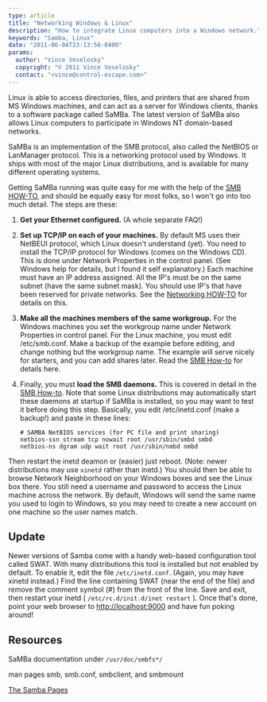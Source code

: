 ```yaml
---
type: article
title: "Networking Windows & Linux"
description: "How to integrate Linux computers into a Windows network."
keywords: "Samba, Linux"
date: "2011-06-04T23:13:56-0400"
params:
  author: "Vince Veselosky"
  copyright: "© 2011 Vince Veselosky"
  contact: "<vince@control-escape.com>"
---
```


Linux is able to access directories, files, and printers that are shared from MS Windows
machines, and can act as a server for Windows clients, thanks to a software package
called SaMBa. The latest version of SaMBa also allows Linux computers to participate in
Windows NT domain-based networks.

SaMBa is an implementation of the SMB protocol, also called the NetBIOS or LanManager
protocol. This is a networking protocol used by Windows. It ships with most of the major
Linux distributions, and is available for many different operating systems.

Getting SaMBa running was quite easy for me with the help of the
[SMB HOW-TO](http://www.tldp.org/HOWTO/SMB-HOWTO.html), and should be equally easy for
most folks, so I won\'t go into too much detail. The steps are these:

1.  **Get your Ethernet configured.** (A whole separate FAQ!)

2.  **Set up TCP/IP on each of your machines.** By default MS uses their NetBEUI
    protocol, which Linux doesn\'t understand (yet). You need to install the TCP/IP
    protocol for Windows (comes on the Windows CD). This is done under Network
    Properties in the control panel. (See Windows help for details, but I found it self
    explanatory.) Each machine must have an IP address assigned. All the IP\'s must be
    on the same subnet (have the same subnet mask). You should use IP\'s that have been
    reserved for private networks. See the
    [Networking HOW-TO](http://www.tldp.org/HOWTO/Net-HOWTO/index.html) for details on
    this.

3.  **Make all the machines members of the same workgroup.** For the Windows machines
    you set the workgroup name under Network Properties in control panel. For the Linux
    machine, you must edit /etc/smb.conf. Make a backup of the example before editing,
    and change nothing but the workgroup name. The example will serve nicely for
    starters, and you can add shares later. Read the
    [SMB How-to](http://www.tldp.org/HOWTO/SMB-HOWTO.html) for details here.

4.  Finally, you must **load the SMB daemons.** This is covered in detail in the
    [SMB How-to](http://www.tldp.org/HOWTO/SMB-HOWTO.html). Note that some Linux
    distributions may automatically start these daemons at startup if SaMBa is
    installed, so you may want to test it before doing this step. Basically, you edit
    /etc/inetd.conf (make a backup!) and paste in these lines:

        # SAMBA NetBIOS services (for PC file and print sharing)
        netbios-ssn stream tcp nowait root /usr/sbin/smbd smbd
        netbios-ns dgram udp wait root /usr/sbin/nmbd nmbd

Then restart the inetd deamon or (easier) just reboot. (Note: newer distributions may
use `xinetd` rather than inetd.) You should then be able to browse Network Neighborhood
on your Windows boxes and see the Linux box there. You still need a username and
password to access the Linux machine across the network. By default, Windows will send
the same name you used to login to Windows, so you may need to create a new account on
one machine so the user names match.

## Update

Newer versions of Samba come with a handy web-based configuration tool called SWAT. With
many distributions this tool is installed but not enabled by default. To enable it, edit
the file `/etc/inetd.conf`. (Again, you may have xinetd instead.) Find the line
containing SWAT (near the end of the file) and remove the comment symbol (#) from the
front of the line. Save and exit, then restart your inetd (
`/etc/rc.d/init.d/inet restart` ). Once that\'s done, point your web browser to
<http://localhost:9000> and have fun poking around!

## Resources

SaMBa documentation under `/usr/doc/smbfs*/`

man pages smb, smb.conf, smbclient, and smbmount

[The Samba Pages](http://samba.org)
